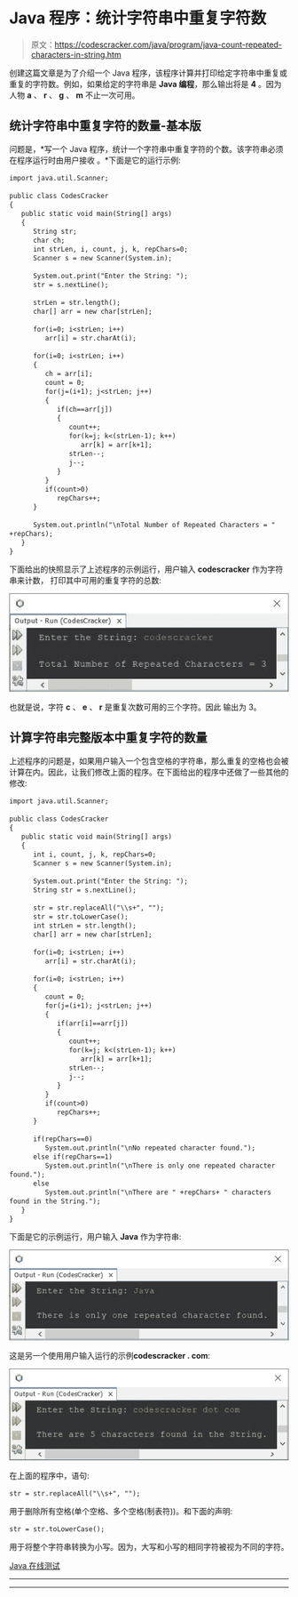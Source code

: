 # Java 程序：统计字符串中重复字符数

> 原文：<https://codescracker.com/java/program/java-count-repeated-characters-in-string.htm>

创建这篇文章是为了介绍一个 Java 程序，该程序计算并打印给定字符串中重复或重复的字符数。例如，如果给定的字符串是 **Java 编程**，那么输出将是 **4** 。因为 人物 **a** 、 **r** 、 **g** 、 **m** 不止一次可用。

## 统计字符串中重复字符的数量-基本版

问题是，*写一个 Java 程序，统计一个字符串中重复字符的个数。该字符串必须在程序运行时由用户接收 。*下面是它的运行示例:

```
import java.util.Scanner;

public class CodesCracker
{
   public static void main(String[] args)
   {
      String str;
      char ch;
      int strLen, i, count, j, k, repChars=0;
      Scanner s = new Scanner(System.in);

      System.out.print("Enter the String: ");
      str = s.nextLine();

      strLen = str.length();
      char[] arr = new char[strLen];

      for(i=0; i<strLen; i++)
         arr[i] = str.charAt(i);

      for(i=0; i<strLen; i++)
      {
         ch = arr[i];
         count = 0;
         for(j=(i+1); j<strLen; j++)
         {
            if(ch==arr[j])
            {
               count++;
               for(k=j; k<(strLen-1); k++)
                  arr[k] = arr[k+1];
               strLen--;
               j--;
            }
         }
         if(count>0)
            repChars++;
      }

      System.out.println("\nTotal Number of Repeated Characters = " +repChars);
   }
}
```

下面给出的快照显示了上述程序的示例运行，用户输入 **codescracker** 作为字符串来计数， 打印其中可用的重复字符的总数:

![java count repeated characters in string](img/859aeb2308390c6601170dc4415acf35.png)

也就是说，字符 **c** 、 **e** 、 **r** 是重复次数可用的三个字符。因此 输出为 3。

## 计算字符串完整版本中重复字符的数量

上述程序的问题是，如果用户输入一个包含空格的字符串，那么重复的空格也会被计算在内。因此，让我们修改上面的程序。在下面给出的程序中还做了一些其他的修改:

```
import java.util.Scanner;

public class CodesCracker
{
   public static void main(String[] args)
   {
      int i, count, j, k, repChars=0;
      Scanner s = new Scanner(System.in);

      System.out.print("Enter the String: ");
      String str = s.nextLine();

      str = str.replaceAll("\\s+", "");
      str = str.toLowerCase();
      int strLen = str.length();
      char[] arr = new char[strLen];

      for(i=0; i<strLen; i++)
         arr[i] = str.charAt(i);

      for(i=0; i<strLen; i++)
      {
         count = 0;
         for(j=(i+1); j<strLen; j++)
         {
            if(arr[i]==arr[j])
            {
               count++;
               for(k=j; k<(strLen-1); k++)
                  arr[k] = arr[k+1];
               strLen--;
               j--;
            }
         }
         if(count>0)
            repChars++;
      }

      if(repChars==0)
         System.out.println("\nNo repeated character found.");
      else if(repChars==1)
         System.out.println("\nThere is only one repeated character found.");
      else
         System.out.println("\nThere are " +repChars+ " characters found in the String.");
   }
}
```

下面是它的示例运行，用户输入 **Java** 作为字符串:

![count repeated characters in Java](img/7a09429a9a0212ad39820cf1bf712ceb.png)

这是另一个使用用户输入运行的示例**codescracker . com**:

![java program count number of repeatec characters in string](img/7f7da6b9ec6b8683a383a9fd0346cc96.png)

在上面的程序中，语句:

```
str = str.replaceAll("\\s+", "");
```

用于删除所有空格(单个空格、多个空格(制表符))。和下面的声明:

```
str = str.toLowerCase();
```

用于将整个字符串转换为小写。因为，大写和小写的相同字符被视为不同的字符。

[Java 在线测试](/exam/showtest.php?subid=1)

* * *

* * *